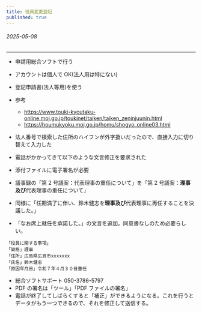 ```yaml
---
title: 役員変更登記
published: true
---
```


###### 2025-05-08

---

- 申請用総合ソフトで行う
- アカウントは個人で OK(法人用は特にない)
- 登記申請書(法人等用)を使う
- 参考
  - https://www.touki-kyoutaku-online.moj.go.jp/toukinet/taiken/taiken_zeninjuunin.html
  - https://houmukyoku.moj.go.jp/homu/shogyo_online03.html
- 法人番号で検索した住所のハイフンが外字扱いだったので、直接入力に切り替えて入力した
- 電話がかかってきて以下のような文言修正を要求された

- 添付ファイルに電子署名が必要
- 議事録の「第 2 号議案：代表理事の重任について」を「第 2 号議案：**理事及び**代表理事の重任について」
- 同様に「任期満了に伴い、鈴木健志を**理事及び**代表理事に再任することを決議した。」
- 「なお席上就任を承諾した。」の文言を追加。同意書なしのため必要らしい。

```
「役員に関する事項」
「資格」理事
「住所」広島県広島市xxxxxxx
「氏名」鈴木健志
「原因年月日」令和７年４月３０日重任
```

- 総合ソフトサポート 050-3786-5797
- PDF の署名は「ツール」「PDF ファイルの署名」
- 電話が終了してしばらくすると「補正」ができるようになる。これを行うとデータがもう一つできるので、それを修正して送信する。
